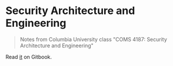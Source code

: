 Security Architecture and Engineering
=======
> Notes from Columbia University class "COMS 4187: Security Architecture and Engineering"

Read
[it](http://marshallshen.gitbooks.io/security-architecture-and-engineering/) on Gitbook.

